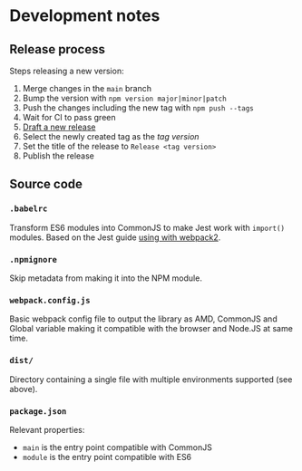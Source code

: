 # Development notes

## Release process
Steps releasing a new version:

 1. Merge changes in the `main` branch
 2. Bump the version with `npm version major|minor|patch`
 3. Push the changes including the new tag with `npm push --tags`
 4. Wait for CI to pass green
 5. [Draft a new release](https://github.com/luciomartinez/gtag-opt-in/releases/new)
 6. Select the newly created tag as the *tag version*
 7. Set the title of the release to `Release <tag version>`
 8. Publish the release

## Source code

### `.babelrc`
Transform ES6 modules into CommonJS to make Jest work with `import()` modules.
Based on the Jest guide [using with webpack2](https://jestjs.io/docs/en/webpack#using-with-webpack-2).

### `.npmignore`
Skip metadata from making it into the NPM module.

### `webpack.config.js`
Basic webpack config file to output the library as AMD, CommonJS and Global variable making it compatible with the browser and Node.JS at same time. 

### `dist/`
Directory containing a single file with multiple environments supported (see above).

### `package.json`
Relevant properties:
 - `main` is the entry point compatible with CommonJS
 - `module` is the entry point compatible with ES6
